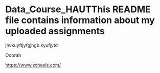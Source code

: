 # Data_Course_HAUTThis README file contains information about my uploaded assignments


jhvkuyftjyfgjhgb kyufjytd

Ooorah


https://www.scheels.com/